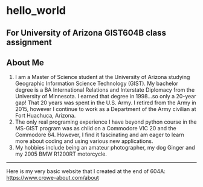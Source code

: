 # hello_world
For University of Arizona GIST604B class assignment
---
## About Me
1. I am a Master of Science student at the University of Arizona studying Geographic Information Science Technology (GIST).  My bachelor degree is a BA International Relations and Interstate Diplomacy from the University of Minnesota.  I earned that degree in 1998...so only a 20-year gap!  That 20 years was spent in the U.S. Army.  I retired from the Army in 2015, however I continue to work as a Department of the Army civilian at Fort Huachuca, Arizona.  
2. The only real programing experience I have beyond python course in the MS-GIST program was as child on a Commodore VIC 20 and the Commodore 64.  However, I find it fascinating and am eager to learn more about coding and using various new applications.
3. My hobbies include being an amateur photographer, my dog Ginger and my 2005 BMW R1200RT motorcycle.
---
Here is my very basic website that I created at the end of 604A: https://www.crowe-about.com/about

